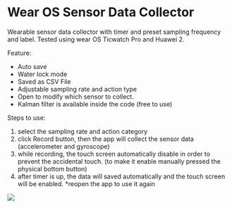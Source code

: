 # Wear OS Sensor Data Collector
 
Wearable sensor data collector with timer and preset sampling frequency and label.
Tested using wear OS Ticwatch Pro and Huawei 2.

Feature:
- Auto save 
- Water lock mode
- Saved as CSV File
- Adjustable sampling rate and action type
- Open to modify which sensor to collect.
- Kalman filter is available inside the code (free to use)

Steps to use:
1. select the sampling rate and action category
2. click Record button, then the app will collect the sensor data (accelerometer and gyroscope)
3. while recording, the touch screen automatically disable in order to prevent the accidental touch. (to make it enable manually pressed the physical bottom button)
4. after timer is up, the data will saved automatically and the touch screen will be enabled.
*reopen the app to use it again

<img src="https://github.com/farhantandia/WearableSensorDataCollector/blob/master/Capture.PNG"/>

